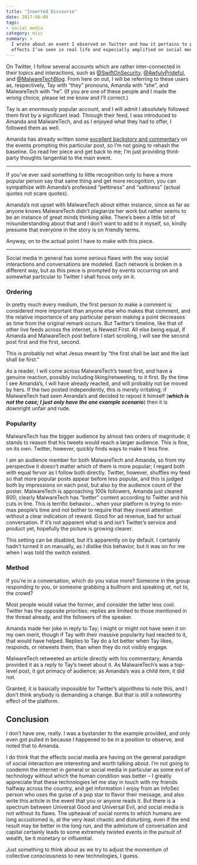 ```yaml
---
title: "Inverted Discourse"
date: 2017-06-08
tags:
- social media
category: misc
summary: >
  I wrote about an event I observed on Twitter and how it pertains to popularity
  effects I’ve seen in real life and especially amplified on social media.
---
```


On Twitter, I follow several accounts which are rather inter-connected in their
topics and interactions, such as [@SwiftOnSecurity][1], [@AwfulyPrideful][2],
and [@MalwareTechBlog][3]. From here on out, I will be referring to these users
as, respectively, Tay with “they” pronouns, Amanda with “she”, and MalwareTech
with “he”. (If you are one of these people and I made the wrong choice, please
let me know and I’ll correct.)

Tay is an *enormously* popular account, and I will admit I absolutely followed
them first by a significant lead. Through their feed, I was introduced to Amanda
and MalwareTech, and as I enjoyed what they had to offer, I followed them as
well.

Amanda has already written some [excellent backstory and commentary][4] on the
events prompting this particular post, so I’m not going to rehash the baseline.
Go read her piece and get back to me; I’m just providing third-party thoughts
tangential to the main event.

----

If you’ve ever said something to little recognition only to have a more popular
person say that same thing and get more recognition, you can sympathize with
Amanda’s professed “pettiness” and “saltiness” (actual quotes not scare quotes).

Amanda’s not upset with MalwareTech about either instance, since as far as
anyone knows MalwareTech didn’t plagiarize her work but rather seems to be an
instance of great minds thinking alike. There’s been a little bit of
misunderstanding about that and I don’t want to add to it myself, so, kindly
presume that everyone in the story is on friendly terms.

Anyway, on to the actual point I have to make with this piece.

----

Social media in general has some serious flaws with the way social interactions
and conversations are modeled. Each network is broken in a different way, but as
this piece is prompted by events occurring on and somewhat particular to Twitter
I shall focus only on it.

### Ordering

In pretty much every medium, the first person to make a comment is considered
more important than anyone else who makes that comment, and the relative
importance of any particular person making a point decreases as time from the
original remark occurs. But Twitter’s timeline, like that of other live feeds
across the internet, is Newest First. All else being equal, if Amanda and
MalwareTech post before I start scrolling, I will see the second post first and
the first, second.

<aside markdown="block">
This is probably not what Jesus meant by “the first shall be last and the last
shall be first.”
</aside>

As a reader, I will come across MalwareTech’s tweet first, and have a genuine
reaction, possibly including liking/retweeting, to it first. By the time I see
Amanda’s, I will have already reacted, and will probably not be moved by hers.
If the two posted independently, this is merely irritating; if MalwareTech had
seen Amanda’s and decided to repost it himself (***which is not the case; I***
***just only have the one example scenario***) then it is downright unfair and
rude.

### Popularity

MalwareTech has the bigger audience by almost two orders of magnitude; it stands
to reason that his tweets would reach a larger audience. This is fine, on its
own. Twitter, however, quickly finds ways to make it less fine.

I am an audience member for both MalwareTech and Amanda, so from my perspective
it doesn’t matter which of them is more popular; I regard both with equal fervor
as I follow both directly. Twitter, however, shuffles my feed so that more
popular posts appear before less popular, and this is judged both by impressions
on each post, but also by the audience count of the poster. MalwareTech is
approaching 100k followers, Amanda just cleared 600; clearly MalwareTech has
“better” content according to Twitter and his cuts in line. This is terrific
behavior… when your platform is trying to min-max people’s time and not bother
to require that they invest attention without a clear indication of reward. Good
for ad revenue, bad for actual conversation. If it’s not apparent what is and
isn’t Twitter’s service and product yet, hopefully the picture is growing
clearer.

This setting can be disabled, but it’s apparently on by default. I certainly
hadn’t turned it on manually, as I dislike this behavior, but it was on for me
when I was told the switch existed.

### Method

If you’re in a conversation, which do you value more? Someone in the group
responding to you, or someone grabbing a bullhorn and speaking *at*, not *to*,
the crowd?

Most people would value the former, and consider the latter less cool. Twitter
has the opposite priorities: replies are limited to those mentioned in the
thread already, and the followers of the speaker.

Amanda made her joke in reply to Tay; I might or might not have seen it on my
own merit, though if Tay with their massive popularity had reacted to it, that
would have helped. Replies to Tay do a lot better when Tay likes, responds, or
retweets them, than when they do not visibly engage.

MalwareTech retweeted an article directly with his commentary; Amanda provided
it as a reply to Tay’s tweet about it. As MalwareTech’s was a top-level post, it
got primacy of audience; as Amanda’s was a child item, it did not.

Granted, it is basically impossible for Twitter’s algorithms to note this, and I
don’t think anybody is demanding a change. But that is still a noteworthy effect
of the platform.

## Conclusion

I don’t have one, really. I was a bystander to the example provided, and only
even got pulled in because I happened to be in a position to observe, and noted
that to Amanda.

I do think that the effects social media are having on the general paradigm of
social interaction are interesting and worth talking about. I’m not going to
condemn the internet in general or social media in particular as some evil of
technology without which the human condition was better – I greatly appreciate
that these technologies let me stay in touch with my friends halfway across the
country, and get information I enjoy from an InfoSec person who uses the guise
of a pop star to flavor their message, and also write this article in the event
that you or anyone reads it. But there is a spectrum between Universal Good and
Universal Evil, and social media is not without its flaws. The upheaval of
social norms to which humans are long accustomed is, at the very least chaotic
and disturbing, even if the end result may be better in the long run, and the
admixture of conversation and capital certainly leads to some extremely twisted
events in the pursuit of wealth, be it monetary or influential.

Just something to think about as we try to adjust the momentum of collective
consciousness to new technologies, I guess.

[1]: https://twitter.com/SwiftOnSecurity
[2]: https://twitter.com/AwfulyPrideful
[3]: https://twitter.com/MalwareTechBlog
[4]: https://notawfulsecurity.blogspot.ca/2017/05/on-gaming-social-media.html
